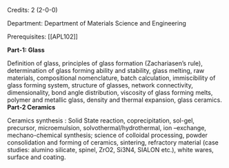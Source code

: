 Credits: 2 (2-0-0)

Department: Department of Materials Science and Engineering

Prerequisites: [[APL102]]


**Part-1: Glass**

Definition of glass, principles of glass formation (Zachariasen’s rule), determination of glass forming ability and stability, glass melting, raw materials, compositional nomenclature, batch calculation, immiscibility of glass forming system, structure of glasses, network connectivity, dimensionality, bond angle distribution, viscosity of glass forming melts, polymer and metallic glass, density and thermal expansion, glass ceramics.
**Part-2 Ceramics**

Ceramics synthesis : Solid State reaction, coprecipitation, sol-gel, precursor, microemulsion, solvothermal/hydrothermal, ion –exchange, mechano-chemical synthesis; science of colloidal processing, powder consolidation and forming of ceramics, sintering, refractory material (case studies: alumino silicate, spinel, ZrO2, Si3N4, SIALON etc.), white wares, surface and coating.
